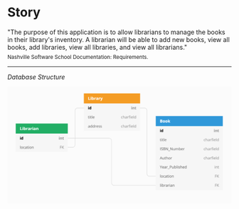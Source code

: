 # Story

"The purpose of this application is to allow librarians to manage the books in their library's inventory. A librarian will be able to add new books, view all books, add libraries, view all libraries, and view all librarians." </br>
<sub>Nashville Software School Documentation: Requirements.<sup> 

<hr />

*Database Structure*

![](/libraryproject/images/ERD.png)
